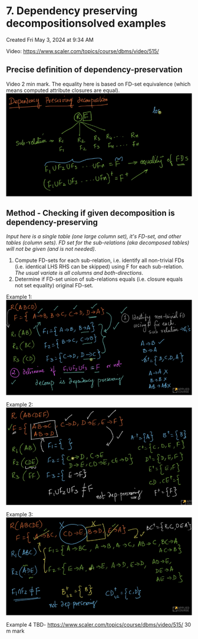 # 7. Dependency preserving decompositionsolved examples
Created Fri May 3, 2024 at 9:34 AM

Video: https://www.scaler.com/topics/course/dbms/video/515/

## Precise definition of dependency-preservation
Video 2 min mark. The equality here is based on FD-set equivalence (which means computed attribute closures are equal).
![](../../../../assets/7-Dependency-preserving-decompositionsolved-examples-image-1-781b29bb.png)

## Method - Checking if given decomposition is dependency-preserving
*Input here is a single table (one large column set), it's FD-set, and other tables (column sets). FD set for the sub-relations (aka decomposed tables) will not be given (and is not needed).*

1. Compute FD-sets for each sub-relation, i.e. identify all non-trivial FDs (i.e. identical LHS RHS can be skipped) using F for each sub-relation. *The usual variate is all columns and both-directions*.
2. Determine if FD-set union of sub-relations equals (i.e. closure equals not set equality) original FD-set.


Example 1: 
![](../../../../assets/7-Dependency-preserving-decompositionsolved-examples-image-2-781b29bb.png)

Example 2: 
![](../../../../assets/7-Dependency-preserving-decompositionsolved-examples-image-3-781b29bb.png)

Example 3:
![](../../../../assets/7-Dependency-preserving-decompositionsolved-examples-image-4-781b29bb.png)

Example 4
TBD- https://www.scaler.com/topics/course/dbms/video/515/ 30 m mark